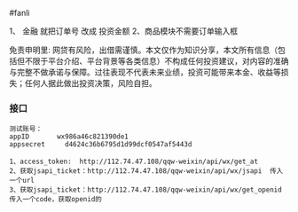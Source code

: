 #fanli


1、 金融 就把订单号 改成 投资金额
2、商品模块不需要订单输入框


免责申明里:
网贷有风险，出借需谨慎。本文仅作为知识分享，本文所有信息（包括但不限于平台介绍、平台背景等各类信息）不构成任何投资建议，对内容的准确与完整不做承诺与保障。过往表现不代表未来业绩，投资可能带来本金、收益等损失；任何人据此做出投资决策，风险自担。




### 接口
```
测试账号：
appID       wx986a46c821390de1
appsecret     d4624c36b6795d1d99dcf0547af5443d

1、access_token:  http://112.74.47.108/qqw-weixin/api/wx/get_at
2、获取jsapi_ticket：http://112.74.47.108/qqw-weixin/api/wx/jsapi  传入一个url
3、获取jsapi_ticket：http://112.74.47.108/qqw-weixin/api/wx/get_openid    传入一个code，获取openid的
```